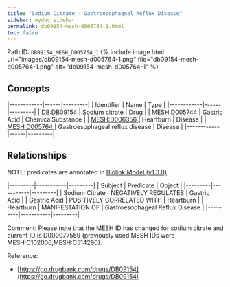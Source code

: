 ```yaml
---
title: "Sodium Citrate - Gastroesophageal Reflux Disease"
sidebar: mydoc_sidebar
permalink: db09154-mesh-d005764-1.html
toc: false 
---
```



Path ID: `DB09154_MESH_D005764_1`
{% include image.html url="images/db09154-mesh-d005764-1.png" file="db09154-mesh-d005764-1.png" alt="db09154-mesh-d005764-1" %}

## Concepts

|------------|------|---------|
| Identifier | Name | Type    |
|------------|------|---------|
| <a href="https://identifiers.org/DB:DB09154">DB:DB09154 </a> | Sodium citrate | Drug |
| <a href="https://identifiers.org/MESH:D005744">MESH:D005744 </a> | Gastric Acid | ChemicalSubstance |
| <a href="https://identifiers.org/MESH:D006356">MESH:D006356 </a> | Heartburn | Disease |
| <a href="https://identifiers.org/MESH:D005764">MESH:D005764 </a> | Gastroesophageal reflux disease | Disease |
|------------|------|---------|

## Relationships


NOTE: predicates are annotated in <a href="https://github.com/biolink/biolink-model/releases/tag/v1.3.0">Biolink Model (v1.3.0)</a>

|---------|-----------|---------|
| Subject | Predicate | Object  |
|---------|-----------|---------|
| Sodium Citrate | NEGATIVELY REGULATES | Gastric Acid |
| Gastric Acid | POSITIVELY CORRELATED WITH | Heartburn |
| Heartburn | MANIFESTATION OF | Gastroesophageal Reflux Disease |
|---------|-----------|---------|

Comment: Please note that the MESH ID has changed for sodium citrate and current ID is D000077559 (previously used MESH IDs were MESH:C102006,MESH:C514290).

Reference: 
  - [https://go.drugbank.com/drugs/DB09154](https://go.drugbank.com/drugs/DB09154)
